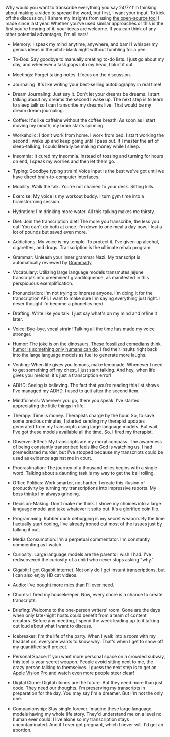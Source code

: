 Why would you want to transcribe everything you say 24/7? I'm thinking about making a video to spread the word, but first, I want your input. To kick off the discussion, I'll share my insights from using [the open-source tool](https://github.com/8ta4/say) I made since last year. Whether you've used similar approaches or this is the first you're hearing of it, your ideas are welcome. If you can think of any other potential advantages, I'm all ears!

- Memory: I speak my mind anytime, anywhere, and bam! I whisper my genius ideas in the pitch-black night without fumbling for a pen.

- To-Dos: Say goodbye to manually creating to-do lists. I just go about my day, and whenever a task pops into my head, I blurt it out.

- Meetings: Forget taking notes. I focus on the discussion.

- Journaling: It's like writing your best-selling autobiography in real time!

- Dream Journaling: Just say it. Don't let your dreams be dreams. I start talking about my dreams the second I wake up. The next step is to learn to sleep talk so I can transcribe my dreams live. That would be my dream dream journaling.

- Coffee: It's like caffeine without the coffee breath. As soon as I start moving my mouth, my brain starts spinning.

- Workaholic: I don't work from home. I work from bed. I start working the second I wake up and keep going until I pass out. If I master the art of sleep-talking, I could literally be making money while I sleep.

- Insomnia: It cured my insomnia. Instead of tossing and turning for hours on end, I speak my worries and then let them go.

- Typing: Goodbye typing strain! Voice input is the best we've got until we have direct brain-to-computer interfaces.

- Mobility: Walk the talk. You're not chained to your desk. Sitting kills.

- Exercise: My voice is my workout buddy. I turn gym time into a brainstorming session.

- Hydration: I'm drinking more water. All this talking makes me thirsty.

- Diet: Join the transcription diet! The more you transcribe, the less you eat! You can't do both at once. I'm down to one meal a day now. I lost a lot of pounds but saved even more.

- Addictions: My voice is my temple. To protect it, I've given up alcohol, cigarettes, and drugs. Transcription is the ultimate rehab program.

- Grammar: Unleash your inner grammar Nazi. My transcript is automatically reviewed by [Grammarly](https://www.grammarly.com/).

- Vocabulary: Utilizing large language models transmutes jejune transcripts into preeminent grandiloquence, as manifested in this perspicuous exemplification.

- Pronunciation: I'm not trying to impress anyone. I'm doing it for the transcription API. I want to make sure I'm saying everything just right. I never thought I'd become a phonetics nerd.

- Drafting: Write like you talk. I just say what's on my mind and refine it later.

- Voice: Bye-bye, vocal strain! Talking all the time has made my voice stronger.

- Humor: The joke is on the dinosaurs. [These fossilized comedians think humor is something only humans can do](https://old.reddit.com/r/Standup/comments/1cjnw4l/can_llms_consistently_deliver_comedy/). I fed their insults right back into the large language models as fuel to generate more laughs.

- Venting: When life gives you lemons, make lemonade. Whenever I need to get something off my chest, I just start talking. And hey, when life gives you melons, it's just a transcription error!

- ADHD: Seeing is believing. The fact that you're reading this list shows I've managed my ADHD. I used to quit after the second item.

- Mindfulness: Wherever you go, there you speak. I've started appreciating the little things in life.

- Therapy: Time is money. Therapists charge by the hour. So, to save some precious minutes, I started sending my therapist updates generated from my transcripts using large language models. But wait, I've got these models available all the time. So, I fired my therapist.

- Observer Effect: My transcripts are my moral compass. The awareness of being constantly transcribed feels like God is watching us. I had premeditated murder, but I've stopped because my transcripts could be used as evidence against me in court.

- Procrastination: The journey of a thousand miles begins with a single word. Talking about a daunting task is my way to get the ball rolling.

- Office Politics: Work smarter, not harder. I create this illusion of productivity by turning my transcriptions into impressive reports. My boss thinks I'm always grinding.

- Decision-Making: Don't make me think. I shove my choices into a large language model and take whatever it spits out. It's a glorified coin flip.

- Programming: Rubber duck debugging is my secret weapon. By the time I actually start coding, I've already ironed out most of the issues just by talking it out.

- Media Consumption: I'm a perpetual commentator. I'm constantly commenting as I watch.

- Curiosity: Large language models are the parents I wish I had. I've rediscovered the curiosity of a child who never stops asking "why."

- Gigabit: I got Gigabit internet. Not only do I get instant transcriptions, but I can also enjoy HD cat videos.

- Audio: I've [bought more mics than I'll ever need](https://old.reddit.com/r/QuantifiedSelf/comments/19a4zf3/looking_for_a_showerproof_noisecancelling_mic_for/).

- Chores: I fired my housekeeper. Now, every chore is a chance to create transcripts.

- Briefing: Welcome to the one-person writers' room. Gone are the days when only late-night hosts could benefit from a team of content creators. Before any meeting, I spend the week leading up to it talking out loud about what I want to discuss.

- Icebreaker: I'm the life of the party. When I walk into a room with my headset on, everyone wants to know why. That's when I get to show off my quantified self project.

- Personal Space: If you want more personal space on a crowded subway, this tool is your secret weapon. People avoid sitting next to me, the crazy person talking to themselves. I guess the next step is to get an [Apple Vision Pro](https://www.apple.com/apple-vision-pro/) and watch even more people steer clear!

- Digital Clone: Digital clones are the future. But they need more than just code. They need our thoughts. I'm preserving my transcripts in preparation for the day. You may say I'm a dreamer. But I'm not the only one.

- Companionship: Stay single forever. Imagine these large language models having my whole life story. They'd understand me on a level no human ever could. I live alone so my transcription stays uncontaminated. And if I ever got pregnant, which I never will, I'd get an abortion.
